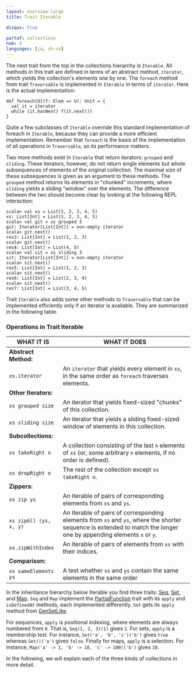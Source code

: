 ```yaml
---
layout: overview-large
title: Trait Iterable

disqus: true

partof: collections
num: 4
languages: [ja, zh-cn]
---
```


The next trait from the top in the collections hierarchy is `Iterable`. All methods in this trait are defined in terms of an abstract method, `iterator`, which yields the collection's elements one by one. The `foreach` method from trait `Traversable` is implemented in `Iterable` in terms of `iterator`. Here is the actual implementation:

    def foreach[U](f: Elem => U): Unit = {
      val it = iterator
      while (it.hasNext) f(it.next())
    } 

Quite a few subclasses of `Iterable` override this standard implementation of foreach in `Iterable`, because they can provide a more efficient implementation. Remember that `foreach` is the basis of the implementation of all operations in `Traversable`, so its performance matters.

Two more methods exist in `Iterable` that return iterators: `grouped` and `sliding`. These iterators, however, do not return single elements but whole subsequences of elements of the original collection. The maximal size of these subsequences is given as an argument to these methods. The `grouped` method returns its elements in "chunked" increments, where `sliding` yields a sliding "window" over the elements. The difference between the two should become clear by looking at the following REPL interaction:

    scala> val xs = List(1, 2, 3, 4, 5)
    xs: List[Int] = List(1, 2, 3, 4, 5)
    scala> val git = xs grouped 3
    git: Iterator[List[Int]] = non-empty iterator
    scala> git.next()
    res3: List[Int] = List(1, 2, 3)
    scala> git.next()
    res4: List[Int] = List(4, 5)
    scala> val sit = xs sliding 3
    sit: Iterator[List[Int]] = non-empty iterator
    scala> sit.next()
    res5: List[Int] = List(1, 2, 3)
    scala> sit.next()
    res6: List[Int] = List(2, 3, 4)
    scala> sit.next()
    res7: List[Int] = List(3, 4, 5)

Trait `Iterable` also adds some other methods to `Traversable` that can be implemented efficiently only if an iterator is available. They are summarized in the following table.

### Operations in Trait Iterable ###

| WHAT IT IS  	  	    | WHAT IT DOES				     |
| ------       	       	    | ------					     |
|  **Abstract Method:**     |						     |
|  `xs.iterator`	    |An `iterator` that yields every element in `xs`, in the same order as `foreach` traverses elements.|
|  **Other Iterators:**     |						     |
|  `xs grouped size`   	    |An iterator that yields fixed-sized "chunks" of this collection.|
|  `xs sliding size`   	    |An iterator that yields a sliding fixed-sized window of elements in this collection.|
|  **Subcollections:** 	    |						     |
|  `xs takeRight n`	    |A collection consisting of the last `n` elements of `xs` (or, some arbitrary `n` elements, if no order is defined).|
|  `xs dropRight n`	    |The rest of the collection except `xs takeRight n`.|
|  **Zippers:** 	    |						     |
|  `xs zip ys`	    	    |An iterable of pairs of corresponding elements from `xs` and `ys`.|
|  `xs zipAll (ys, x, y)`   |An iterable of pairs of corresponding elements from `xs` and `ys`, where the shorter sequence is extended to match the longer one by appending elements `x` or `y`.|
|  `xs.zipWithIndex`	    |An iterable of pairs of elements from `xs` with their indices.|
|  **Comparison:** 	    |						     |
|  `xs sameElements ys`	    |A test whether `xs` and `ys` contain the same elements in the same order|

In the inheritance hierarchy below Iterable you find three traits: [Seq](https://www.scala-lang.org/api/current/scala/collection/Seq.html), [Set](https://www.scala-lang.org/api/current/scala/collection/Set.html), and [Map](https://www.scala-lang.org/api/current/scala/collection/Map.html). `Seq` and `Map` implement the [PartialFunction](https://www.scala-lang.org/api/current/scala/PartialFunction.html) trait with its `apply` and `isDefinedAt` methods, each implemented differently. `Set` gets its `apply` method from [GenSetLike](https://www.scala-lang.org/api/current/scala/collection/GenSetLike.html).

For sequences, `apply` is positional indexing, where elements are always numbered from `0`. That is, `Seq(1, 2, 3)(1)` gives `2`. For sets, `apply` is a membership test. For instance, `Set('a', 'b', 'c')('b')` gives `true` whereas `Set()('a')` gives `false`. Finally for maps, `apply` is a selection. For instance, `Map('a' -> 1, 'b' -> 10, 'c' -> 100)('b')` gives `10`.

In the following, we will explain each of the three kinds of collections in more detail.
